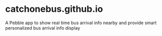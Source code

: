 # catchonebus.github.io
A Pebble app to show real time bus arrival info nearby and provide smart personalized bus arrival info display

